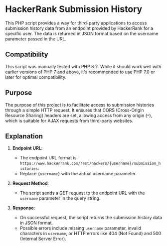# HackerRank Submission History

This PHP script provides a way for third-party applications to access submission history data from an endpoint provided by HackerRank for a specific user. The data is returned in JSON format based on the username parameter passed in the URL.

## Compatibility

This script was manually tested with PHP 8.2. While it should work well with earlier versions of PHP 7 and above, it's recommended to use PHP 7.0 or later for optimal compatibility.

## Purpose

The purpose of this project is to facilitate access to submission histories through a simple HTTP request. It ensures that CORS (Cross-Origin Resource Sharing) headers are set, allowing access from any origin (`*`), which is suitable for AJAX requests from third-party websites.

## Explanation

1. **Endpoint URL**: 
   - The endpoint URL format is `https://www.hackerrank.com/rest/hackers/{username}/submission_histories`.
   - Replace `{username}` with the actual username parameter.

2. **Request Method**: 
   - The script sends a GET request to the endpoint URL with the `username` parameter in the query string.

3. **Response**:
   - On successful request, the script returns the submission history data in JSON format.
   - Possible errors include missing `username` parameter, invalid characters in `username`, or HTTP errors like 404 (Not Found) and 500 (Internal Server Error).
